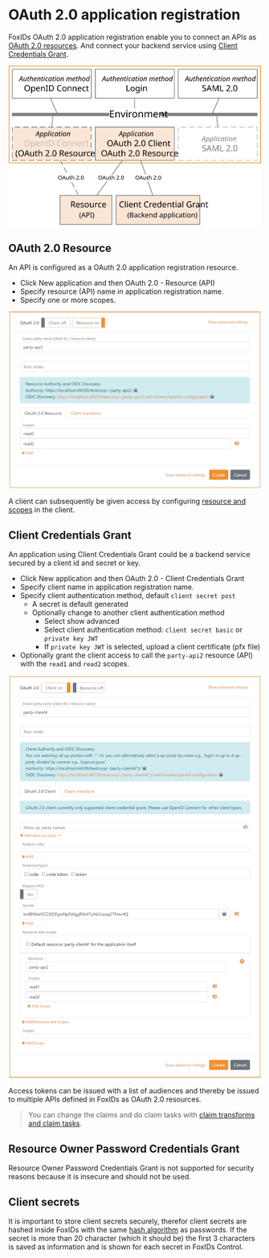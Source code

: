 ﻿# OAuth 2.0 application registration

FoxIDs OAuth 2.0 application registration enable you to connect an APIs as [OAuth 2.0 resources](#oauth-20-resource). And connect your backend service using [Client Credentials Grant](#client-credentials-grant).

![FoxIDs OAuth 2.0 application registration](images/connections-app-reg-oauth.svg)

## OAuth 2.0 Resource
An API is configured as a OAuth 2.0 application registration resource.

- Click New application and then OAuth 2.0 - Resource (API)
- Specify resource (API) name in application registration name.
- Specify one or more scopes.

![Resource with scopes](images/configure-oauth-resource.png)

A client can subsequently be given access by configuring [resource and scopes](app-reg-oidc.md#resource-and-scopes) in the client.

## Client Credentials Grant
An application using Client Credentials Grant could be a backend service secured by a client id and secret or key.

- Click New application and then OAuth 2.0 - Client Credentials Grant
- Specify client name in application registration name.
- Specify client authentication method, default `client secret post`
    - A secret is default generated
    - Optionally change to another client authentication method
      - Select show advanced
      - Select client authentication method: `client secret basic` or `private key JWT`
      - If `private key JWT` is selected, upload a client certificate (pfx file)
- Optionally grant the client access to call the `party-api2` resource (API) with the `read1` and `read2` scopes.

![Configure Client Credentials Grant](images/configure-client-credentials-grant.png)

Access tokens can be issued with a list of audiences and thereby be issued to multiple APIs defined in FoxIDs as OAuth 2.0 resources.

> You can change the claims and do claim tasks with [claim transforms and claim tasks](claim-transform-task.md).

## Resource Owner Password Credentials Grant
Resource Owner Password Credentials Grant is not supported for security reasons because it is insecure and should not be used.

## Client secrets
It is important to store client secrets securely, therefor client secrets are hashed inside FoxIDs with the same [hash algorithm](login.md#password-hash) as passwords. If the secret is more than 20 character (which it should be) the first 3 characters is saved as information and is shown for each secret in FoxIDs Control. 
